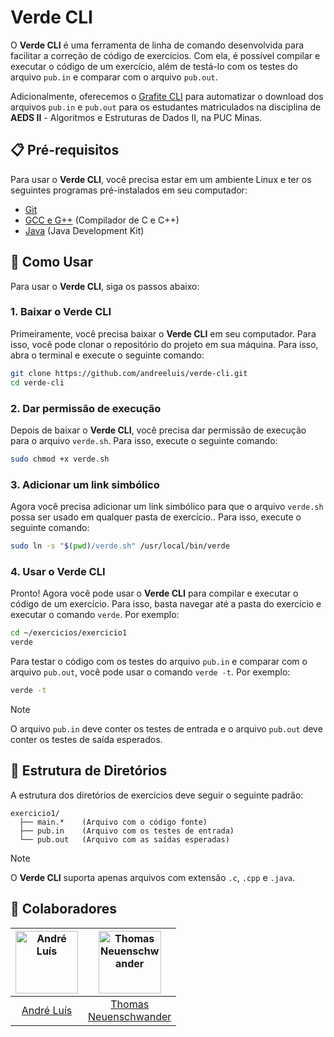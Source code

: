 # Verde CLI
O **Verde CLI** é uma ferramenta de linha de comando desenvolvida para facilitar a correção de código de exercícios. Com ela, é possível compilar e executar o código de um exercício, além de testá-lo com os testes do arquivo `pub.in` e comparar com o arquivo `pub.out`.

Adicionalmente, oferecemos o [Grafite CLI](./grafite/) para automatizar o download dos arquivos `pub.in` e `pub.out` para os estudantes matriculados na disciplina de **AEDS II** - Algoritmos e Estruturas de Dados II, na PUC Minas.

## 📋 Pré-requisitos
Para usar o **Verde CLI**, você precisa estar em um ambiente Linux e ter os seguintes programas pré-instalados em seu computador:
- [Git](https://git-scm.com/)
- [GCC e G++](https://gcc.gnu.org/) (Compilador de C e C++)
- [Java](https://www.java.com/pt-BR/download/) (Java Development Kit)

## 🚀 Como Usar
Para usar o **Verde CLI**, siga os passos abaixo:

### 1. Baixar o Verde CLI
Primeiramente, você precisa baixar o **Verde CLI** em seu computador. Para isso, você pode clonar o repositório do projeto em sua máquina. Para isso, abra o terminal e execute o seguinte comando:
```sh
git clone https://github.com/andreeluis/verde-cli.git
cd verde-cli
```

### 2. Dar permissão de execução
Depois de baixar o **Verde CLI**, você precisa dar permissão de execução para o arquivo `verde.sh`. Para isso, execute o seguinte comando:
```sh
sudo chmod +x verde.sh
```

### 3. Adicionar um link simbólico
Agora você precisa adicionar um link simbólico para que o arquivo `verde.sh` possa ser usado em qualquer pasta de exercício.. Para isso, execute o seguinte comando:
```sh
sudo ln -s "$(pwd)/verde.sh" /usr/local/bin/verde
```

### 4. Usar o Verde CLI
Pronto! Agora você pode usar o **Verde CLI** para compilar e executar o código de um exercício. Para isso, basta navegar até a pasta do exercício e executar o comando `verde`. Por exemplo:
```sh
cd ~/exercicios/exercicio1
verde
```

Para testar o código com os testes do arquivo `pub.in` e comparar com o arquivo `pub.out`, você pode usar o comando `verde -t`. Por exemplo:
```sh
verde -t
```
> [!NOTE]
> O arquivo `pub.in` deve conter os testes de entrada e o arquivo `pub.out` deve conter os testes de saída esperados.

## 📂 Estrutura de Diretórios
A estrutura dos diretórios de exercícios deve seguir o seguinte padrão:
```
exercicio1/
  ├── main.*    (Arquivo com o código fonte)
  ├── pub.in    (Arquivo com os testes de entrada)
  └── pub.out   (Arquivo com as saídas esperadas)
```

> [!NOTE]
> O **Verde CLI** suporta apenas arquivos com extensão `.c`, `.cpp` e `.java`.

## 🧩 Colaboradores
| <img src="https://github.com/andreeluis.png" width="100" height="100" alt="André Luís"/> | <img src="https://github.com/thomneuenschwander.png" width="100" height="100" alt="Thomas Neuenschwander"/> |
|:---:|:---:|
| [André Luís](https://github.com/andreeluis) | [Thomas <br> Neuenschwander](https://github.com/thomneuenschwander) |
